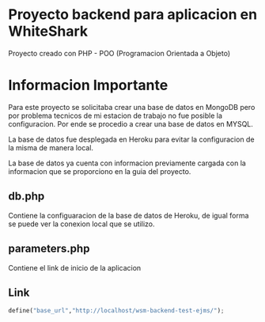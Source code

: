 # Proyecto backend para aplicacion en WhiteShark
Proyecto creado con PHP - POO (Programacion Orientada a Objeto)

# Informacion Importante
Para este proyecto se solicitaba crear una base de datos en MongoDB pero por problema tecnicos de mi estacion de trabajo no fue posible la configuracion. Por ende se procedio a crear una base de datos en MYSQL.

La base de datos fue desplegada en Heroku para evitar la configuracion de la misma de manera local.

La base de datos ya cuenta con informacion previamente cargada con la informacion que se proporciono en la guia del proyecto.

## db.php
Contiene la configuaracion de la base de datos de Heroku, de igual forma se puede ver la conexion local que se utilizo.

## parameters.php
Contiene el link de inicio de la aplicacion

## Link

```python
define("base_url","http://localhost/wsm-backend-test-ejms/");

```






